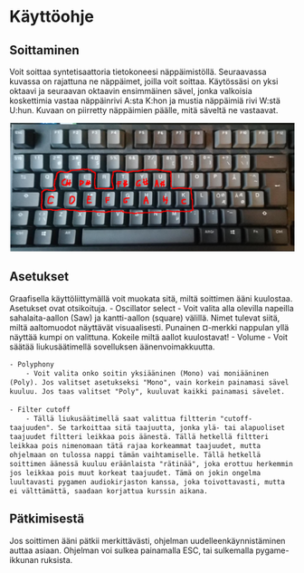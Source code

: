 # Käyttöohje

## Soittaminen
Voit soittaa syntetisaattoria tietokoneesi näppäimistöllä. Seuraavassa kuvassa on rajattuna ne näppäimet, joilla voit soittaa. Käytössäsi on yksi oktaavi ja seuraavan oktaavin ensimmäinen sävel, jonka valkoisia koskettimia vastaa näppäinrivi A:sta K:hon ja mustia näppäimiä rivi W:stä U:hun. Kuvaan on piirretty näppäimien päälle, mitä säveltä ne vastaavat.

![Näppäimistön käyttö](kuvat/nappaimisto.png)

## Asetukset
Graafisella käyttöliittymällä voit muokata sitä, miltä soittimen ääni kuulostaa. Asetukset ovat otsikoituja.
    - Oscillator select
        - Voit valita alla olevilla napeilla sahalaita-aallon (Saw) ja kantti-aallon (square) välillä. Nimet tulevat siitä, miltä aaltomuodot näyttävät visuaalisesti. Punainen ¤-merkki nappulan yllä näyttää kumpi on valittuna. Kokeile miltä aallot kuulostavat!
    - Volume
        - Voit säätää liukusäätimellä sovelluksen äänenvoimakkuutta.
    
    - Polyphony
        - Voit valita onko soitin yksiääninen (Mono) vai moniääninen (Poly). Jos valitset asetukseksi "Mono", vain korkein painamasi sävel kuuluu. Jos taas valitset "Poly", kuuluvat kaikki painamasi sävelet.
    
    - Filter cutoff
        - Tällä liukusäätimellä saat valittua filtterin "cutoff-taajuuden". Se tarkoittaa sitä taajuutta, jonka ylä- tai alapuoliset taajuudet filtteri leikkaa pois äänestä. Tällä hetkellä filtteri leikkaa pois nimenomaan tätä rajaa korkeammat taajuudet, mutta ohjelmaan on tulossa nappi tämän vaihtamiselle. Tällä hetkellä soittimen äänessä kuuluu eräänlaista "rätinää", joka erottuu herkemmin jos leikkaa pois muut korkeat taajuudet. Tämä on jokin ongelma luultavasti pygamen audiokirjaston kanssa, joka toivottavasti, mutta ei välttämättä, saadaan korjattua kurssin aikana.

## Pätkimisestä
Jos soittimen ääni pätkii merkittävästi, ohjelman uudelleenkäynnistäminen auttaa asiaan. Ohjelman voi sulkea painamalla ESC, tai sulkemalla pygame-ikkunan ruksista.